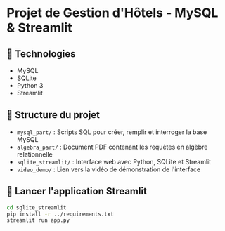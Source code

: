 # Projet de Gestion d'Hôtels - MySQL & Streamlit


## 🔧 Technologies
- MySQL
- SQLite
- Python 3
- Streamlit

## 🧩 Structure du projet

- `mysql_part/` : Scripts SQL pour créer, remplir et interroger la base MySQL
- `algebra_part/` : Document PDF contenant les requêtes en algèbre relationnelle
- `sqlite_streamlit/` : Interface web avec Python, SQLite et Streamlit
- `video_demo/` : Lien vers la vidéo de démonstration de l'interface

## 🚀 Lancer l'application Streamlit

```bash
cd sqlite_streamlit
pip install -r ../requirements.txt
streamlit run app.py
